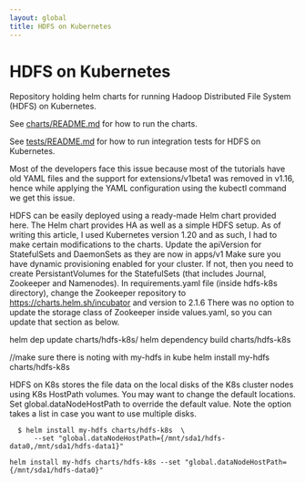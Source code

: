```yaml
---
layout: global
title: HDFS on Kubernetes
---
```

# HDFS on Kubernetes
Repository holding helm charts for running Hadoop Distributed File System (HDFS)
on Kubernetes.

See [charts/README.md](charts/README.md) for how to run the charts.

See [tests/README.md](tests/README.md) for how to run integration tests for
HDFS on Kubernetes.


Most of the developers face this issue because most of the tutorials have old YAML files and the support for extensions/v1beta1 was removed in v1.16, hence while applying the YAML configuration using the kubectl command we get this issue.

HDFS can be easily deployed using a ready-made Helm chart provided here. The Helm chart provides HA as well as a simple HDFS setup. As of writing this article, I used Kubernetes version 1.20 and as such, I had to make certain modifications to the charts.
Update the apiVersion for StatefulSets and DaemonSets as they are now in apps/v1
Make sure you have dynamic provisioning enabled for your cluster. If not, then you need to create PersistantVolumes for the StatefulSets (that includes Journal, Zookeeper and Namenodes).
In requirements.yaml file (inside hdfs-k8s directory), change the Zookeeper repository to https://charts.helm.sh/incubator and version to 2.1.6
There was no option to update the storage class of Zookeeper inside values.yaml, so you can update that section as below.

helm dep update charts/hdfs-k8s/
helm dependency build charts/hdfs-k8s

//make sure there is noting with my-hdfs in kube
helm install my-hdfs charts/hdfs-k8s

HDFS on K8s stores the file data on the local disks of the K8s cluster nodes
using K8s HostPath volumes. You may want to change the default locations. Set
global.dataNodeHostPath to override the default value. Note the option
takes a list in case you want to use multiple disks.

```
  $ helm install my-hdfs charts/hdfs-k8s  \
      --set "global.dataNodeHostPath={/mnt/sda1/hdfs-data0,/mnt/sda1/hdfs-data1}"

helm install my-hdfs charts/hdfs-k8s --set "global.dataNodeHostPath={/mnt/sda1/hdfs-data0}"
```
